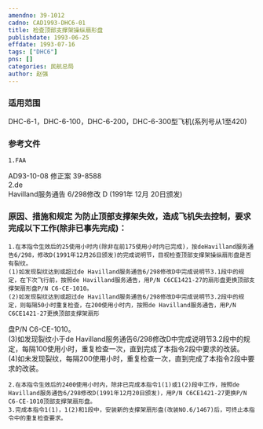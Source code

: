 ```yaml
---
amendno: 39-1012  
cadno: CAD1993-DHC6-01  
title: 检查顶部支撑架操纵扇形盘  
publishdate: 1993-06-25  
effdate: 1993-07-16  
tags: ["DHC6"]  
pns: []  
categories: 民航总局  
author: 赵强  
---
```

  
### 适用范围  
DHC-6-1，DHC-6-100，DHC-6-200，DHC-6-300型飞机(系列号从1至420)  
  
<!--more-->  
### 参考文件  
    1.FAA  
AD93-10-08 修正案 39-8588  
2.de  
Havilland服务通告 6/298修改 D (1991年 12月 20日颁发)  
  
### 原因、措施和规定 为防止顶部支撑架失效，造成飞机失去控制，要求完成以下工作(除非已事先完成)：  
    1.在本指令生效后的25使用小时内(除非在前175使用小时内已完成)，按deHavilland服务通告6/298，修改D(1991年12月26日颁发)的完成说明节，目视检查顶部支撑架操纵扇形盘是否有裂纹。  
    (1)如发现裂纹达到或超过de Havilland服务通告6/298修改D中完成说明节3.1段中的规定，在下次飞行前，按照de Havilland服务通告，用P/N C6CE1421-27的扇形盘更换顶部支撑架扇形盘P/N C6-CE-1010。  
    (2)如发现裂纹达到或超过de Havilland服务通告6/298修改D中完成说明节3.2段中的规定，则每隔50小时重复检查，在200使用小时内，按照de Havilland服务通告，用P/N C6CE1421-27更换顶部支撑架扇形  
  
  
盘P/N C6-CE-1010。  
    (3)如发现裂纹小于de Havilland服务通告6/298修改D中完成说明节3.2段中的规定，每隔100使用小时，重复检查一次，直到完成了本指令2段中要求的改装。  
(4)如未发现裂纹，每隔200使用小时，重复检查一次，直到完成了本指令2段中要求的改装。  
  
    2.在本指令生效后的2400使用小时内，除非已完成本指令1(1)或1(2)段中工作，按照de Havilland服务通告6/298修改D(1991年12月20日颁发)，用P/N C6CE1421-27更换P/N C6-CE-1010顶部支撑架扇形盘。  
    3.完成本指令1(1)，1(2)和1段中，安装新的支撑架扇形盘(改装NO.6/1467)后，可终止本指令中的重复检查要求。  
  
